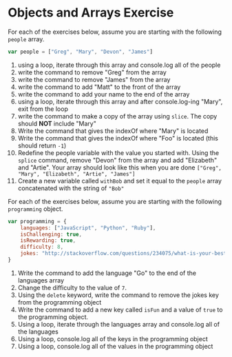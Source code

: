 # Objects and Arrays Exercise

For each of the exercises below, assume you are starting with the following `people` array.

```javascript
var people = ["Greg", "Mary", "Devon", "James"]
```

1. using a loop, iterate through this array and console.log all of the people
2. write the command to remove "Greg" from the array
3. write the command to remove "James" from the array
4. write the command to add "Matt" to the front of the array
5. write the command to add your name to the end of the array
6. using a loop, iterate through this array and after console.log-ing "Mary", exit from the loop
7. write the command to make a copy of the array using `slice`. The copy should **NOT** include "Mary"
8. Write the command that gives the indexOf where "Mary" is located
8. Write the command that gives the indexOf where "Foo" is located (this should return `-1`)
9. Redefine the people variable with the value you started with. Using the `splice` command, remove "Devon" from the array and add "Elizabeth" and "Artie". Your array should look like this when you are done `["Greg", "Mary", "Elizabeth", "Artie", "James"]`
10. Create a new variable called `withBob` and set it equal to the `people` array concatenated with the string of `"Bob"`

For each of the exercises below, assume you are starting with the following `programming` object.

```javascript
var programming = {
    languages: ["JavaScript", "Python", "Ruby"],
    isChallenging: true,
    isRewarding: true,
    difficulty: 8,
    jokes: "http://stackoverflow.com/questions/234075/what-is-your-best-programmer-joke"
}
```

1. Write the command to add the language "Go" to the end of the languages array
2. Change the difficulty to the value of `7`.
2. Using the `delete` keyword, write the command to remove the jokes key from the programming object
3. Write the command to add a new key called `isFun` and a value of `true` to the programming object.
4. Using a loop, iterate through the languages array and console.log all of the languages
5. Using a loop, console.log all of the keys in the programming object
5. Using a loop, console.log all of the values in the programming object
